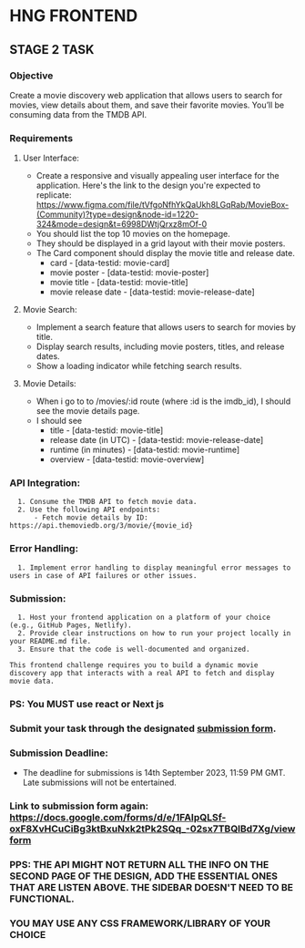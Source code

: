 # HNG FRONTEND 

## STAGE 2 TASK

### Objective
Create a movie discovery web application that allows users to search for movies, view details about them, and save their favorite movies. You’ll be consuming data from the TMDB API.

### Requirements
1. User Interface:
    - Create a responsive and visually appealing user interface for the application. Here's the link to the design you're expected to replicate: https://www.figma.com/file/tVfgoNfhYkQaUkh8LGqRab/MovieBox-(Community)?type=design&node-id=1220-324&mode=design&t=6998DWtjQrxz8mOf-0
    - You should list the top 10 movies on the homepage.
    - They should be displayed in a grid layout with their movie posters.
    - The Card component should display the movie title and release date.
      - card - [data-testid: movie-card]
      - movie poster - [data-testid: movie-poster]
      - movie title - [data-testid: movie-title]
      - movie release date - [data-testid: movie-release-date]

2. Movie Search:
    - Implement a search feature that allows users to search for movies by title.
    - Display search results, including movie posters, titles, and release dates.
    - Show a loading indicator while fetching search results.

3. Movie Details:
    - When i go to to /movies/:id route (where :id is the imdb_id), I should see the movie details page.
    - I should see
      - title - [data-testid: movie-title]
      - release date (in UTC) - [data-testid: movie-release-date]
      - runtime (in minutes) - [data-testid: movie-runtime]
      - overview - [data-testid: movie-overview]

  ### API Integration:
      1. Consume the TMDB API to fetch movie data.
      2. Use the following API endpoints:
          - Fetch movie details by ID: https://api.themoviedb.org/3/movie/{movie_id}

### Error Handling:
      1. Implement error handling to display meaningful error messages to users in case of API failures or other issues.

### Submission:
      1. Host your frontend application on a platform of your choice (e.g., GitHub Pages, Netlify).
      2. Provide clear instructions on how to run your project locally in your README.md file.
      3. Ensure that the code is well-documented and organized.

    This frontend challenge requires you to build a dynamic movie discovery app that interacts with a real API to fetch and display movie data.

### PS: You MUST use react or  Next js
### Submit your task through the designated [submission form](https://docs.google.com/forms/d/e/1FAIpQLSf-oxF8XvHCuCiBg3ktBxuNxk2tPk2SQq_-02sx7TBQlBd7Xg/viewform).

### Submission Deadline:
- The deadline for submissions is 14th September 2023, 11:59 PM GMT. Late submissions will not be entertained.

### Link to submission form again: https://docs.google.com/forms/d/e/1FAIpQLSf-oxF8XvHCuCiBg3ktBxuNxk2tPk2SQq_-02sx7TBQlBd7Xg/viewform

### PPS: THE API MIGHT NOT RETURN ALL THE INFO ON THE SECOND PAGE OF THE DESIGN, ADD THE ESSENTIAL ONES THAT ARE LISTEN ABOVE. THE SIDEBAR DOESN'T NEED TO BE FUNCTIONAL.
### YOU MAY USE ANY CSS FRAMEWORK/LIBRARY OF YOUR CHOICE